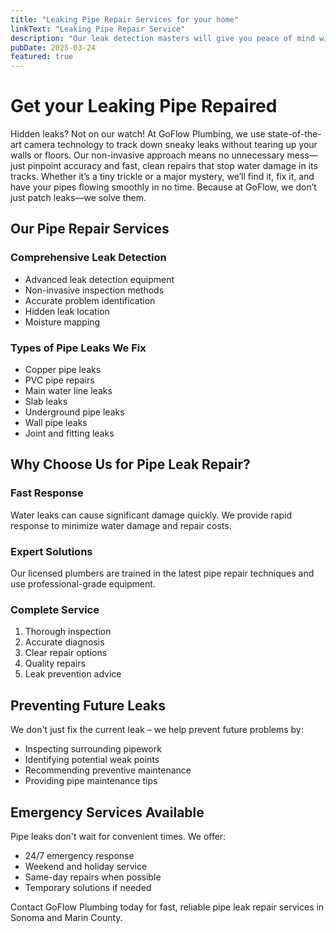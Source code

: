 ```yaml
---
title: "Leaking Pipe Repair Services for your home"
linkText: "Leaking Pipe Repair Service"
description: "Our leak detection masters will give you peace of mind with upfront pricing when repairing your leaking pipe."
pubDate: 2025-03-24
featured: true
---
```


# Get your Leaking Pipe Repaired

Hidden leaks? Not on our watch! At GoFlow Plumbing, we use state-of-the-art camera technology to track down sneaky leaks without tearing up your walls or floors. Our non-invasive approach means no unnecessary mess—just pinpoint accuracy and fast, clean repairs that stop water damage in its tracks. Whether it’s a tiny trickle or a major mystery, we’ll find it, fix it, and have your pipes flowing smoothly in no time. Because at GoFlow, we don’t just patch leaks—we solve them.

## Our Pipe Repair Services

### Comprehensive Leak Detection
- Advanced leak detection equipment
- Non-invasive inspection methods
- Accurate problem identification
- Hidden leak location
- Moisture mapping

### Types of Pipe Leaks We Fix
- Copper pipe leaks
- PVC pipe repairs
- Main water line leaks
- Slab leaks
- Underground pipe leaks
- Wall pipe leaks
- Joint and fitting leaks

## Why Choose Us for Pipe Leak Repair?

### Fast Response
Water leaks can cause significant damage quickly. We provide rapid response to minimize water damage and repair costs.

### Expert Solutions
Our licensed plumbers are trained in the latest pipe repair techniques and use professional-grade equipment.

### Complete Service
1. Thorough inspection
2. Accurate diagnosis
3. Clear repair options
4. Quality repairs
5. Leak prevention advice

## Preventing Future Leaks

We don't just fix the current leak – we help prevent future problems by:
- Inspecting surrounding pipework
- Identifying potential weak points
- Recommending preventive maintenance
- Providing pipe maintenance tips

## Emergency Services Available

Pipe leaks don't wait for convenient times. We offer:
- 24/7 emergency response
- Weekend and holiday service
- Same-day repairs when possible
- Temporary solutions if needed

Contact GoFlow Plumbing today for fast, reliable pipe leak repair services in Sonoma and Marin County.

